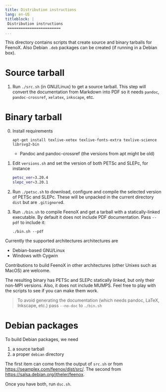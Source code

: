 ```yaml
---
title: Distribution instructions
lang: en-US
titleblock: |
 Distribution instructions
 ========================
...
```


This directory contains scripts that create source and binary tarballs for FeenoX.
Also Debian `.deb` packages can be created (if running in a Debian box).

# Source tarball 

 1. Run `./src.sh` (in GNU/Linux) to get a source tarball. This step will convert the documentation from Markdown into PDF so it needs `pandoc`, `pandoc-crossref`, `xelatex`, `inkscape`, etc.

# Binary tarball

 0. Install requirements
 
    ```terminal
    apt-get install texlive-xetex texlive-fonts-extra texlive-science librsvg2-bin
    ```
    
     * Pandoc and pandoc-crossref (the versions from apt might be old)


 1. Edit `versions.sh` and set the version of both PETSc and SLEPc, for instance

    ```bash
    petsc_ver=3.20.4
    slepc_ver=3.20.1
    ```
   
 2. Run `./petsc.sh` to download, configure and compile the selected version of PETSc and SLEPc.
    These will be unpacked in the current directory `dist` but are `.gitignore`d.

 3. Run `./bin.sh` to compile FeenoX and get a tarball with a statically-linked executable.
    By default it does not include PDF documentation. Pass `--pdf` to include it:
    
    ```terminal
    ./bin.sh --pdf
    ```
    
    
Currently the supported architectures architectures are
  
 * Debian-based GNU/Linux
 * Windows with Cygwin
    
Contributions to build FeenoX in other architectures (other Unixes such as MacOS) are welcome.
 
 The resulting binary has PETSc and SLEPc statically linked, but only their non-MPI versions.
 Also, it does not include MUMPS. Feel free to play with the scripts to see if you can make them work.
 
 > To avoid generating the documentation (which needs pandoc, LaTeX, Inkscape, etc.) pass `--no-doc` to `./bin.sh`
 

# Debian packages

To build Debian packages, we need 

 1. a source tarball
 2. a proper `debian` directory
 
The first item can come from the output of `src.sh` or from <https://seamplex.com/feenox/dist/src/>.
The second from <https://salsa.debian.org/jtheler/feenox>.

Once you have both, run `dsc.sh`.


